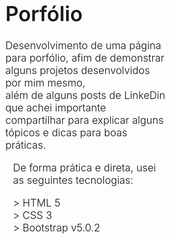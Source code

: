 <h1>Porfólio</h1>
<p>
    Desenvolvimento de uma página para porfólio, afim de demonstrar alguns projetos desenvolvidos por mim mesmo, <br>
    além de alguns posts de LinkeDin que achei importante compartilhar para explicar alguns tópicos e dicas para boas práticas.
</p>
<ul>
    <p>De forma prática e direta, usei as seguintes tecnologias:</p>
    <li> > HTML 5</li>
    <li> > CSS 3</li>
    <li> > Bootstrap v5.0.2</li>
</ul>
<style>
    h1 {
        font-weight: 600;
        font-size: 64px;
    }
    p {
        font-weight: 300;
        font-size: 32px;
        line-height: normal;
    }
    li {
        font-weight: 300;
        font-size: 32px;
        line-height: normal;
        list-style: none;
    }
</style>
